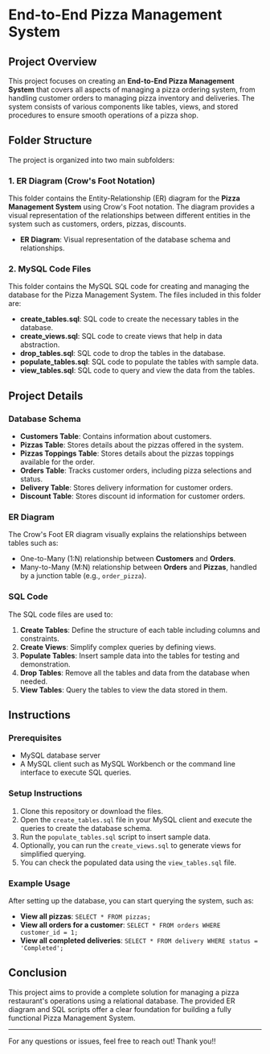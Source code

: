 # End-to-End Pizza Management System

## Project Overview
This project focuses on creating an **End-to-End Pizza Management System** that covers all aspects of managing a pizza ordering system, from handling customer orders to managing pizza inventory and deliveries. The system consists of various components like tables, views, and stored procedures to ensure smooth operations of a pizza shop.

## Folder Structure
The project is organized into two main subfolders:

### 1. ER Diagram (Crow's Foot Notation)
This folder contains the Entity-Relationship (ER) diagram for the **Pizza Management System** using Crow's Foot notation. The diagram provides a visual representation of the relationships between different entities in the system such as customers, orders, pizzas, discounts.

- **ER Diagram**: Visual representation of the database schema and relationships.

### 2. MySQL Code Files
This folder contains the MySQL SQL code for creating and managing the database for the Pizza Management System. The files included in this folder are:

- **create_tables.sql**: SQL code to create the necessary tables in the database.
- **create_views.sql**: SQL code to create views that help in data abstraction.
- **drop_tables.sql**: SQL code to drop the tables in the database.
- **populate_tables.sql**: SQL code to populate the tables with sample data.
- **view_tables.sql**: SQL code to query and view the data from the tables.

## Project Details

### Database Schema
- **Customers Table**: Contains information about customers.
- **Pizzas Table**: Stores details about the pizzas offered in the system.
- **Pizzas Toppings Table**: Stores details about the pizzas toppings available for the order.
- **Orders Table**: Tracks customer orders, including pizza selections and status.
- **Delivery Table**: Stores delivery information for customer orders.
- **Discount Table**: Stores discount id information for customer orders.

### ER Diagram
The Crow's Foot ER diagram visually explains the relationships between tables such as:
- One-to-Many (1:N) relationship between **Customers** and **Orders**.
- Many-to-Many (M:N) relationship between **Orders** and **Pizzas**, handled by a junction table (e.g., `order_pizza`).

### SQL Code
The SQL code files are used to:
1. **Create Tables**: Define the structure of each table including columns and constraints.
2. **Create Views**: Simplify complex queries by defining views.
3. **Populate Tables**: Insert sample data into the tables for testing and demonstration.
4. **Drop Tables**: Remove all the tables and data from the database when needed.
5. **View Tables**: Query the tables to view the data stored in them.

## Instructions

### Prerequisites
- MySQL database server
- A MySQL client such as MySQL Workbench or the command line interface to execute SQL queries.

### Setup Instructions
1. Clone this repository or download the files.
2. Open the `create_tables.sql` file in your MySQL client and execute the queries to create the database schema.
3. Run the `populate_tables.sql` script to insert sample data.
4. Optionally, you can run the `create_views.sql` to generate views for simplified querying.
5. You can check the populated data using the `view_tables.sql` file.

### Example Usage
After setting up the database, you can start querying the system, such as:
- **View all pizzas**: `SELECT * FROM pizzas;`
- **View all orders for a customer**: `SELECT * FROM orders WHERE customer_id = 1;`
- **View all completed deliveries**: `SELECT * FROM delivery WHERE status = 'Completed';`

## Conclusion
This project aims to provide a complete solution for managing a pizza restaurant's operations using a relational database. 
The provided ER diagram and SQL scripts offer a clear foundation for building a fully functional Pizza Management System.

---
For any questions or issues, feel free to reach out!
Thank you!!

